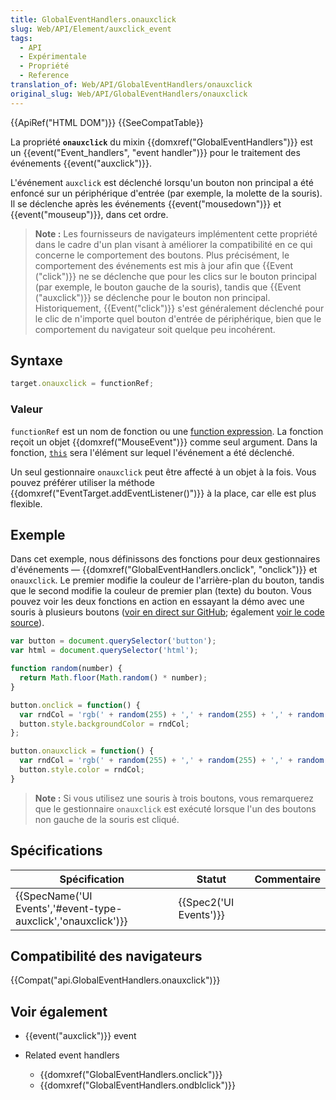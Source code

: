 ```yaml
---
title: GlobalEventHandlers.onauxclick
slug: Web/API/Element/auxclick_event
tags:
  - API
  - Expérimentale
  - Propriété
  - Reference
translation_of: Web/API/GlobalEventHandlers/onauxclick
original_slug: Web/API/GlobalEventHandlers/onauxclick
---
```

{{ApiRef("HTML DOM")}} {{SeeCompatTable}}

La propriété **`onauxclick`** du mixin {{domxref("GlobalEventHandlers")}} est un {{event("Event_handlers", "event handler")}} pour le traitement des événements {{event("auxclick")}}.

L'événement `auxclick` est déclenché lorsqu'un bouton non principal a été enfoncé sur un périphérique d'entrée (par exemple, la molette de la souris). Il se déclenche après les événements {{event("mousedown")}} et {{event("mouseup")}}, dans cet ordre.

> **Note :** Les fournisseurs de navigateurs implémentent cette propriété dans le cadre d'un plan visant à améliorer la compatibilité en ce qui concerne le comportement des boutons. Plus précisément, le comportement des événements est mis à jour afin que {{Event ("click")}} ne se déclenche que pour les clics sur le bouton principal (par exemple, le bouton gauche de la souris), tandis que {{Event ("auxclick")}} se déclenche pour le bouton non principal. Historiquement, {{Event("click")}} s'est généralement déclenché pour le clic de n'importe quel bouton d'entrée de périphérique, bien que le comportement du navigateur soit quelque peu incohérent.

## Syntaxe

```js
target.onauxclick = functionRef;
```

### Valeur

`functionRef` est un nom de fonction ou une [function expression](/fr/docs/Web/JavaScript/Reference/Operators/function). La fonction reçoit un objet {{domxref("MouseEvent")}} comme seul argument. Dans la fonction, [`this`](/fr/docs/Web/JavaScript/Reference/Operators/this) sera l'élément sur lequel l'événement a été déclenché.

Un seul gestionnaire `onauxclick` peut être affecté à un objet à la fois. Vous pouvez préférer utiliser la méthode {{domxref("EventTarget.addEventListener()")}} à la place, car elle est plus flexible.

## Exemple

Dans cet exemple, nous définissons des fonctions pour deux gestionnaires d'événements — {{domxref("GlobalEventHandlers.onclick", "onclick")}} et `onauxclick`. Le premier modifie la couleur de l'arrière-plan du bouton, tandis que le second modifie la couleur de premier plan (texte) du bouton. Vous pouvez voir les deux fonctions en action en essayant la démo avec une souris à plusieurs boutons ([voir en direct sur GitHub](https://mdn.github.io/dom-examples/auxclick/); également [voir le code source](https://github.com/mdn/dom-examples/blob/master/auxclick/index.html)).

```js
var button = document.querySelector('button');
var html = document.querySelector('html');

function random(number) {
  return Math.floor(Math.random() * number);
}

button.onclick = function() {
  var rndCol = 'rgb(' + random(255) + ',' + random(255) + ',' + random(255) + ')';
  button.style.backgroundColor = rndCol;
};

button.onauxclick = function() {
  var rndCol = 'rgb(' + random(255) + ',' + random(255) + ',' + random(255) + ')';
  button.style.color = rndCol;
}
```

> **Note :** Si vous utilisez une souris à trois boutons, vous remarquerez que le gestionnaire `onauxclick` est exécuté lorsque l'un des boutons non gauche de la souris est cliqué.

## Spécifications

| Spécification                                                                    | Statut                       | Commentaire |
| -------------------------------------------------------------------------------- | ---------------------------- | ----------- |
| {{SpecName('UI Events','#event-type-auxclick','onauxclick')}} | {{Spec2('UI Events')}} |             |

## Compatibilité des navigateurs

{{Compat("api.GlobalEventHandlers.onauxclick")}}

## Voir également

- {{event("auxclick")}} event
- Related event handlers

  - {{domxref("GlobalEventHandlers.onclick")}}
  - {{domxref("GlobalEventHandlers.ondblclick")}}
